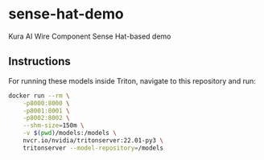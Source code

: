 # sense-hat-demo
Kura AI Wire Component Sense Hat-based demo

## Instructions

For running these models inside Triton, navigate to this repository and run:

```bash
docker run --rm \
    -p8000:8000 \
    -p8001:8001 \
    -p8002:8002 \
    --shm-size=150m \
    -v $(pwd)/models:/models \
    nvcr.io/nvidia/tritonserver:22.01-py3 \
    tritonserver --model-repository=/models
```
